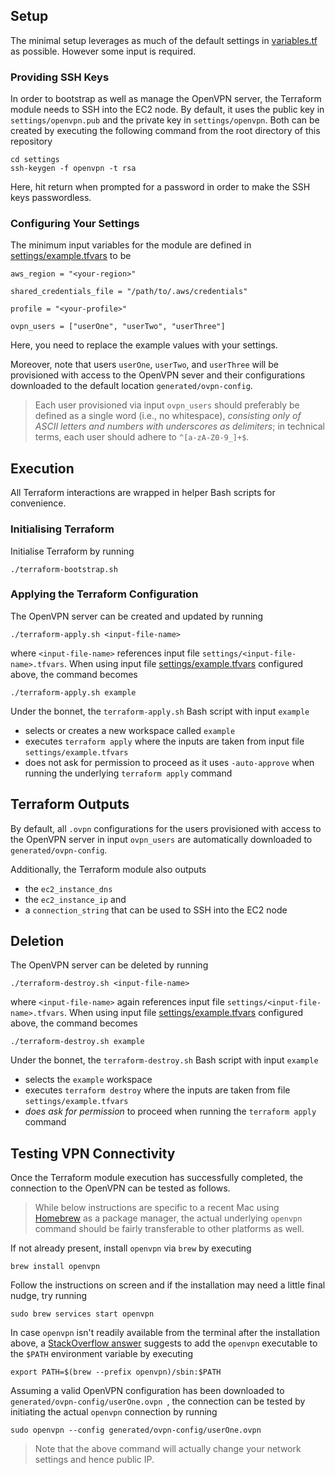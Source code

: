 
## Setup

The minimal setup leverages as much of the default settings in [variables.tf](variables.tf) as possible. However some input is required.

### Providing SSH Keys

In order to bootstrap as well as manage the OpenVPN server, the Terraform module needs to SSH into the EC2 node. By default, it uses the public key in `settings/openvpn.pub` and the private key in `settings/openvpn`. Both can be created by executing the following command from the root directory of this repository
```
cd settings
ssh-keygen -f openvpn -t rsa
```
Here, hit return when prompted for a password in order to make the SSH keys passwordless.

### Configuring Your Settings

The minimum input variables for the module are defined in [settings/example.tfvars](settings/example.tfvars) to be
```hcl
aws_region = "<your-region>"

shared_credentials_file = "/path/to/.aws/credentials"

profile = "<your-profile>"

ovpn_users = ["userOne", "userTwo", "userThree"]
```
Here, you need to replace the example values with your settings.

Moreover, note that users `userOne`, `userTwo`, and `userThree` will be provisioned with access to the OpenVPN sever and their configurations downloaded to the default location `generated/ovpn-config`.

> Each user provisioned via input `ovpn_users` should preferably be defined as a single word (i.e., no whitespace), _consisting only of ASCII letters and numbers with underscores as delimiters_; in technical terms, each user should adhere to `^[a-zA-Z0-9_]+$`.

## Execution

All Terraform interactions are wrapped in helper Bash scripts for convenience.

### Initialising Terraform

Initialise Terraform by running
```
./terraform-bootstrap.sh
```

### Applying the Terraform Configuration

The OpenVPN server can be created and updated by running
```
./terraform-apply.sh <input-file-name>
```
where `<input-file-name>` references input file `settings/<input-file-name>.tfvars`.
When using input file [settings/example.tfvars](settings/example.tfvars) configured above, the command becomes
```
./terraform-apply.sh example
```
Under the bonnet, the `terraform-apply.sh` Bash script with input `example`
 - selects or creates a new workspace called `example`
 - executes `terraform apply` where the inputs are taken from input file `settings/example.tfvars`
 - does not ask for permission to proceed as it uses `-auto-approve` when running the underlying `terraform apply` command


## Terraform Outputs

By default, all `.ovpn` configurations for the users provisioned with access to the OpenVPN server in input `ovpn_users` are automatically downloaded to `generated/ovpn-config`.

Additionally, the Terraform module also outputs
 - the `ec2_instance_dns`
 - the `ec2_instance_ip` and
 - a `connection_string` that can be used to SSH into the EC2 node 

## Deletion

The OpenVPN server can be deleted by running
```
./terraform-destroy.sh <input-file-name>
```
where `<input-file-name>` again references input file `settings/<input-file-name>.tfvars`.
When using input file [settings/example.tfvars](settings/example.tfvars) configured above, the command becomes
```
./terraform-destroy.sh example
```

Under the bonnet, the `terraform-destroy.sh` Bash script with input `example`
 - selects the `example` workspace
 - executes `terraform destroy` where the inputs are taken from file `settings/example.tfvars`
 - _does ask for permission_ to proceed when running the `terraform apply` command


## Testing VPN Connectivity

Once the Terraform module execution has successfully completed, the connection to the OpenVPN can be tested as follows. 

> While below instructions are specific to a recent Mac using [Homebrew](https://brew.sh/) as a package manager, the actual underlying `openvpn` command should be fairly transferable to other platforms as well.

If not already present, install `openvpn` via `brew` by executing
```
brew install openvpn
```
Follow the instructions on screen and if the installation may need a little final nudge, try running
```
sudo brew services start openvpn
```
In case `openvpn` isn't readily available from the terminal after the installation above, a [StackOverflow answer](https://apple.stackexchange.com/a/233221) suggests to add the `openvpn` executable to the `$PATH` environment variable by executing
```
export PATH=$(brew --prefix openvpn)/sbin:$PATH
```
Assuming a valid OpenVPN configuration has been downloaded to `generated/ovpn-config/userOne.ovpn `, the connection can be tested by initiating the actual `openvpn` connection by running
```
sudo openvpn --config generated/ovpn-config/userOne.ovpn 
```
> Note that the above command will actually change your network settings and hence public IP.